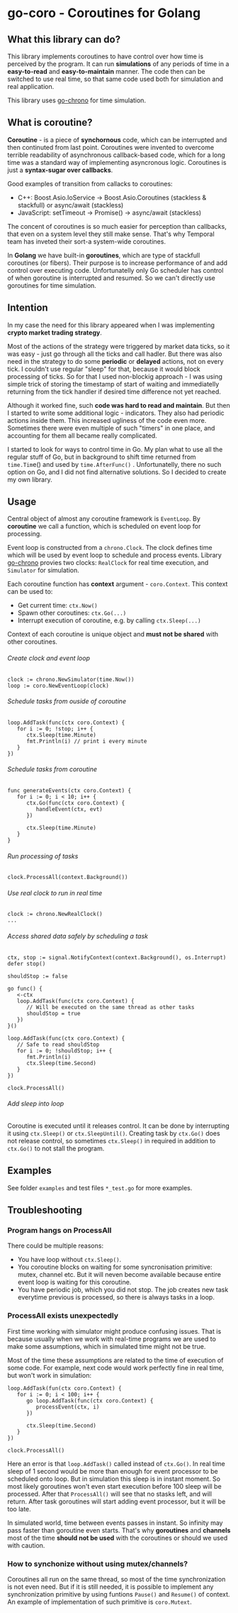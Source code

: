 # go-coro - Coroutines for Golang

## What this library can do?

This library implements coroutines to have control over how time is perceived by the program. It can run **simulations** of any periods of time in a **easy-to-read** and **easy-to-maintain** manner. The code then can be switched to use real time, so that same code used both for simulation and real application.

This library uses [go-chrono](https://github.com/nnikolash/go-chrono) for time simulation.

## **What is coroutine?**

**Coroutine** - is a piece of **synchornous** code, which can be interrupted and then continuted from last point. Coroutines were invented to overcome terrible readability of asynchronous callback-based code, which for a long time was a standard way of implementing asyncronous logic. Coroutines is just a **syntax-sugar over callbacks**.

Good examples of transition from callacks to coroutines:

* C++: Boost.Asio.IoService -> Boost.Asio.Coroutines (stackless & stackfull) or async/await (stackless)
* JavaScript: setTimeout -> Promise() -> async/await (stackless)

The concent of coroutines is so much easier for perception than callbacks, that even on a system level they still make sense.  That's why Temporal team has inveted their sort-a system-wide coroutines.

In **Golang** we have built-in **goroutines**, which are type of stackfull coroutines (or fibers). Their purpose is to increase performance of and add control over executing code.
Unfortunatelly only Go scheduler has control of when goroutine is interrupted and resumed. So we can't directly use goroutines for time simulation.

## Intention

In my case the need for this library appeared when I was implementing **crypto market trading strategy**.

Most of the actions of the strategy were triggered by market data ticks, so it was easy - just go through all the ticks and call hadler. But there was also need in the strategy to do some **periodic** or **delayed** actions, not on every tick. I couldn't use regular "sleep" for that, because it would block processing of ticks. So for that I used non-blockig approach - I was using simple trick of storing the timestamp of start of waiting and immediatelly returning from the tick handler if desired time difference not yet reached.

Although it worked fine, such **code was hard to read and maintain**. But then I started to write some additional logic - indicators. They also had periodic actions inside them. This increased ugliness of the code even more. Sometimes there were even multiple of such "timers" in one place, and accounting for them all became really complicated.

I started to look for ways to control time in Go. My plan what to use all the regular stuff of Go, but in background to shift time returned from `time.Tim`e() and used by `time.AfterFunc()` .
Unfortunatelly, there no such option on Go, and I did not find alternative solutions. So I decided to create my own library.

## Usage

Central object of almost any coroutine framework is `EventLoop`. By **coroutine** we call a function, which is scheduled on event loop for processing.

Event loop is constructed from a `chrono.Clock`. The clock defines time which will be used by event loop to schedule and process events.
Library [go-chrono](https://github.com/nnikolash/go-chrono) provies two clocks: `RealClock` for real time execution, and `Simulator` for simulation.

Each coroutine function has **context** argument - `coro.Context`. This context can be used to:

* Get current time: `ctx.Now()`
* Spawn other coroutines: `ctx.Go(...)`
* Interrupt execution of coroutine, e.g. by calling `ctx.Sleep(...)`

Context of each coroutine is unique object and **must not be shared** with other coroutines.

###### Create clock and event loop

```
clock := chrono.NewSimulator(time.Now())
loop := coro.NewEventLoop(clock)
```

###### Schedule tasks from ouside of coroutine

```
loop.AddTask(func(ctx coro.Context) {
   for i := 0; !stop; i++ {
      ctx.Sleep(time.Minute)
      fmt.Println(i) // print i every minute
   }
})
```

###### Schedule tasks from coroutine

```
func generateEvents(ctx coro.Context) {
   for i := 0; i < 10; i++ {
      ctx.Go(func(ctx coro.Context) {
         handleEvent(ctx, evt)
      })

      ctx.Sleep(time.Minute)
   }
}
```

###### Run processing of tasks

```
clock.ProcessAll(context.Background())
```

###### Use real clock to run in real time

```
clock := chrono.NewRealClock()
...
```

###### Access shared data safely by scheduling a task

```
ctx, stop := signal.NotifyContext(context.Background(), os.Interrupt)
defer stop()

shouldStop := false

go func() {
   <-ctx
   loop.AddTask(func(ctx coro.Context) {
      // Will be executed on the same thread as other tasks
      shouldStop = true
   })
}()

loop.AddTask(func(ctx coro.Context) {
   // Safe to read shouldStop
   for i := 0; !shouldStop; i++ {
      fmt.Println(i)
      ctx.Sleep(time.Second)
   }
})

clock.ProcessAll()
```

###### Add sleep into loop

Coroutine is executed until it releases control. It can be done by interrupting it using `ctx.Sleep()` or `ctx.SleepUntil()`.
Creating task by `ctx.Go()` does not release control, so sometimes `ctx.Sleep()` in required in addition to `ctx.Go()` to not stall the program.

## Examples

See folder `examples` and test files `*_test.go` for more examples.

## Troubleshooting

### Program hangs on ProcessAll

There could be multiple reasons:

* You have loop without `ctx.Sleep()`.
* You coroutine blocks on waiting for some syncronisation primitive: mutex, channel etc. But it will neven become available because entire event loop is waiting for this coroutine.
* You have periodic job, which you did not stop. The job creates new task everytime previous is processed, so there is always tasks in a loop.

### ProcessAll exists unexpectedly

First time working with simulator might produce confusing issues. That is because usually when we work with real-time programs we are used to make some assumptions, which in simulated time might not be true.

Most of the time these assumptions are related to the time of execution of some code. For example, next code would work perfectly fine in real time, but won't work in simulation:

```
loop.AddTask(fun(ctx coro.Context) {
   for i := 0; i < 100; i++ {
      go loop.AddTask(func(ctx coro.Context) {
         processEvent(ctx, i)
      })

      ctx.Sleep(time.Second)
   }
})

clock.ProcessAll()
```

Here an error is that `loop.AddTask()` called instead of `ctx.Go()`. In real time sleep of 1 second would be more than enough for event processor to be scheduled onto loop. But in simulation this sleep is in instant moment. So most likely goroutines won't even start execution before 100 sleep will be processed. After that `ProcessAll()` will see that no stasks left, and will return. After task goroutines will start adding event processor, but it will be too late.

In simulated world, time between events passes in instant. So infinity may pass faster than goroutine even starts.
That's why **goroutines** and **channels** most of the time **should not be used** with the coroutines or should we used with caution.

### How to synchonize without using mutex/channels?

Coroutines all run on the same thread, so most of the time synchronization is not even need. But if it is still needed, it is possible to implement any synchronization primitive by using funtions `Pause()` and `Resume()` of context.
An example of implementation of such primitive is `coro.Mutext`.
